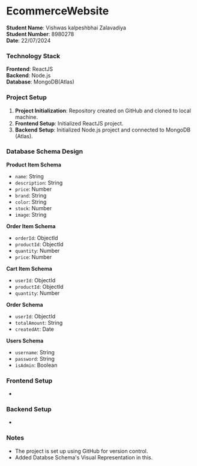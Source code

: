 # EcommerceWebsite

**Student Name**: Vishwas kalpeshbhai Zalavadiya  
**Student Number**: 8980278  
**Date**: 22/07/2024

### Technology Stack

**Frontend**: ReactJS  
**Backend**: Node.js  
**Database**: MongoDB(Atlas)

### Project Setup

1. **Project Initialization**: Repository created on GitHub and cloned to local machine.
2. **Frontend Setup**: Initialized ReactJS project.
3. **Backend Setup**: Initialized Node.js project and connected to MongoDB (Atlas).

### Database Schema Design

**Product Item Schema**

- `name`: String
- `description`: String
- `price`: Number
- `brand`: String
- `color`: String
- `stock`: Number
- `image`: String

**Order Item Schema**

- `orderId`: ObjectId
- `productId`: ObjectId
- `quantity`: Number
- `price`: Number

**Cart Item Schema**

- `userId`: ObjectId
- `productId`: ObjectId
- `quantity`: Number

**Order Schema**

- `userId`: ObjectId
- `totalAmount`: String
- `createdAt`: Date

**Users Schema**

- `username`: String
- `password`: String
- `isAdmin`: Boolean

### Frontend Setup
- 

### Backend Setup
- 

### Notes

- The project is set up using GitHub for version control.
- Added Databse Schema's Visual Representation in this.
